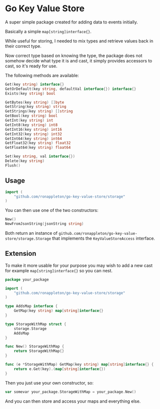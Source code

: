 # Go Key Value Store

A super simple package created for adding data to events initially.

Basically a simple `map[string]interface{}`.

While useful for storing, I needed to mix types and retrieve values back in their correct type.

Now correct type based on knowing the type, the package does not somehow decide what type it is
and cast, it simply provides accessors to cast, so it's ready for use.

The following methods are available:

```go
Get(key string) interface{}
GetOrDefault(key string, defaultVal interface{}) interface{}
Exists(key string) bool

GetBytes(key string) []byte
GetString(key string) string
GetStrings(key string) []string
GetBool(key string) bool
GetInt(key string) int
GetInt8(key string) int8
GetInt16(key string) int16
GetInt32(key string) int32
GetInt64(key string) int64
GetFloat32(key string) float32
GetFloat64(key string) float64

Set(key string, val interface{})
Delete(key string)
Flush()
```

## Usage

```go
import (
	"github.com/ronappleton/go-key-value-store/storage"
)
```

You can then use one of the two constructors:

```go
New()
NewFromJsonString(jsonString string)
```

Both return an instance of `github.com/ronappleton/go-key-value-store/storage.Storage` that implements the
`KeyValueStoreAccess` interface.

## Extension

To make it more usable for your purpose you may wish to add a new cast for example `map[string]interface{}` so
you can nest.

```go
package your_package

import (
	"github.com/ronappleton/go-key-value-store/storage"
)

type AddsMap interface {
	GetMap(key string) map[string]interface{}
}

type StorageWithMap struct {
	storage.Storage
	AddsMap
}

func New() StorageWithMap {
	return StorageWithMap{}
}

func (e *StorageWithMap) GetMap(key string) map[string]interface{} {
	return e.Get(key).(map[string]interface{})
}
```

Then you just use your own constructor, so:

```go
var somevar your_package.StorageWithMap = your_package.New() 
```

And you can then store and access your maps and everything else.
